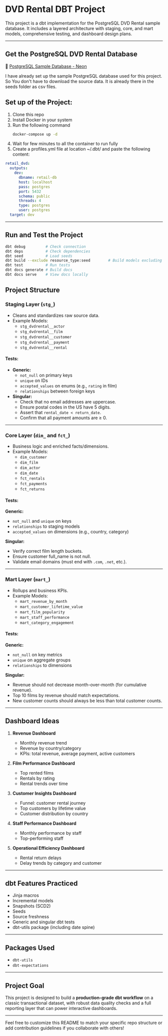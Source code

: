 # DVD Rental DBT Project

This project is a dbt implementation for the PostgreSQL DVD Rental sample database. It includes a layered architecture with staging, core, and mart models, comprehensive testing, and dashboard design plans.

---

## Get the PostgreSQL DVD Rental Database
🔗 [PostgreSQL Sample Database - Neon](https://neon.com/postgresql/postgresql-getting-started/postgresql-sample-database)

I have already set up the sample PostgreSQL database used for this project.
So You don't have to download the source data. It is already there in the seeds folder as csv files.

## Set up of the Project:

1. Clone this repo
1. Install Docker in your system
1. Run the following command 
   ```bash
   docker-compose up -d
   ```
1. Wait for few minutes to all the container to run fully
1. Create a profiles.yml file at location ~/.dbt/ and paste the following content:
```yaml
retail_dvd:
  outputs:
    dev:
      dbname: retail-db
      host: localhost
      pass: postgres
      port: 5432
      schema: public
      threads: 4
      type: postgres
      user: postgres
  target: dev
```

---



##  Run and Test the Project
```bash
dbt debug         # Check connection
dbt deps          # Check dependencies
dbt seed          # Load seeds
dbt build --exclude resource_type:seed        # Build models excluding seeds
dbt test          # Run tests
dbt docs generate # Build docs
dbt docs serve    # View docs locally
```

## Project Structure

### Staging Layer (`stg_`)
- Cleans and standardizes raw source data.
- Example Models:
  - `stg_dvdrental__actor`
  - `stg_dvdrental__film`
  - `stg_dvdrental__customer`
  - `stg_dvdrental__payment`
  - `stg_dvdrental__rental`
#### Tests:
- **Generic:**
   - `not_null` on primary keys
   - `unique` on IDs
   - `accepted_values` on enums (e.g., `rating` in film)
   - `relationships` between foreign keys
- **Singular:**
   - Check that no email addresses are uppercase.
   - Ensure postal codes in the US have 5 digits.
   - Assert that `rental_date < return_date`.
   - Confirm that all payment amounts are ≥ 0.
---
### Core Layer (`dim_` and `fct_`)
- Business logic and enriched facts/dimensions.
- Example Models:
  - `dim_customer`
  - `dim_film`
  - `dim_actor`
  - `dim_date`
  - `fct_rentals`
  - `fct_payments`
  - `fct_returns`

#### Tests:
**Generic:**
- `not_null` and `unique` on keys
- `relationships` to staging models
- `accepted_values` on dimensions (e.g., country, category)

**Singular:**
- Verify correct film length buckets.
- Ensure customer full_name is not null.
- Validate email domains (must end with `.com`, `.net`, etc.).

---

### Mart Layer (`mart_`)
- Rollups and business KPIs.
- Example Models:
  - `mart_revenue_by_month`
  - `mart_customer_lifetime_value`
  - `mart_film_popularity`
  - `mart_staff_performance`
  - `mart_category_engagement`

#### Tests:
**Generic:**
- `not_null` on key metrics
- `unique` on aggregate groups
- `relationships` to dimensions

**Singular:**
- Revenue should not decrease month-over-month (for cumulative revenue).
- Top 10 films by revenue should match expectations.
- New customer counts should always be less than total customer counts.

---

## Dashboard Ideas

1. **Revenue Dashboard**
   - Monthly revenue trend
   - Revenue by country/category
   - KPIs: total revenue, average payment, active customers

2. **Film Performance Dashboard**
   - Top rented films
   - Rentals by rating
   - Rental trends over time

3. **Customer Insights Dashboard**
   - Funnel: customer rental journey
   - Top customers by lifetime value
   - Customer distribution by country

4. **Staff Performance Dashboard**
   - Monthly performance by staff
   - Top-performing staff

5. **Operational Efficiency Dashboard**
   - Rental return delays
   - Delay trends by category and customer

---

## dbt Features Practiced
- Jinja macros
- Incremental models
- Snapshots (SCD2)
- Seeds
- Source freshness
- Generic and singular dbt tests
- dbt-utils package (including date spine)

---

## Packages Used
- `dbt-utils`
- `dbt-expectations`

---

## Project Goal
This project is designed to build a **production-grade dbt workflow** on a classic transactional dataset, with robust data quality checks and a full reporting layer that can power interactive dashboards.

---

Feel free to customize this README to match your specific repo structure or add contribution guidelines if you collaborate with others!

